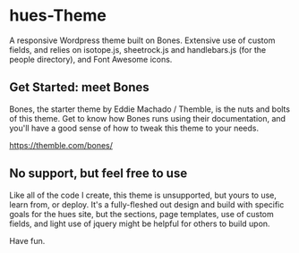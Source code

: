 # hues-Theme
A responsive Wordpress theme built on Bones. Extensive use of custom fields, 
and relies on isotope.js, sheetrock.js and handlebars.js (for the people directory),
and Font Awesome icons.
    
## Get Started: meet Bones

Bones, the starter theme by Eddie Machado / Themble, is the nuts and bolts of this theme. 
Get to know how Bones runs using their documentation, and you'll have a good sense of how
to tweak this theme to your needs.

https://themble.com/bones/

## No support, but feel free to use

Like all of the code I create, this theme is unsupported, but yours to use, learn from, or deploy. 
It's a fully-fleshed out design and build with specific goals for the hues site, but the sections,
page templates, use of custom fields, and light use of jquery might be helpful for others to build
upon. 

Have fun.
